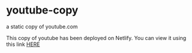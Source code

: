 # youtube-copy
a static copy of youtube.com


This copy of youtube has been deployed on Netlify. You can view it using this link [HERE](https://cool-paletas-2fa6b6.netlify.app)
